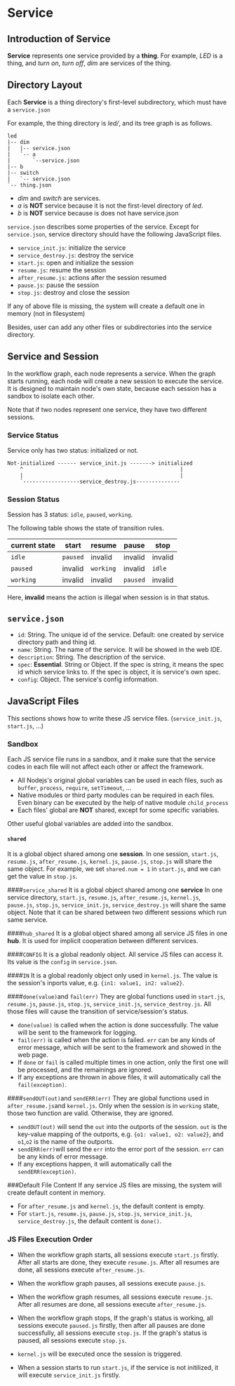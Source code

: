 
Service
================
## Introduction of Service

**Service** represents one service provided by a **thing**. For example, *LED* is a thing, and *turn on*, *turn off*, *dim* are services of the thing.

## Directory Layout
Each **Service** is a thing directory's first-level subdirectory, which must have a `service.json`

For example, the thing directory is *led/*, and its tree graph is as follows.

    led
    |-- dim
    |   |-- service.json
    |   `-- a
    |       `--service.json
    |-- b
    |-- switch
    |   `-- service.json
    `-- thing.json

- *dim* and *switch* are services.
- *a* is **NOT** service because it is not the first-level directory of *led*. 
- *b* is **NOT** service because is does not have service.json

`service.json` describes some properties of the service. Except for `service.json`, service directory should have the following JavaScript files.

* `service_init.js`: initialize the service
* `service_destroy.js`: destroy the service
* `start.js`: open and initialize the session
* `resume.js`: resume the session
* `after_resume.js`: actions after the session resumed
* `pause.js`: pause the session
* `stop.js`: destroy and close the session

If any of above file is missing, the system will create a default one in memory (not in filesystem)

Besides, user can add any other files or subdirectories into the service directory. 

     
## Service and Session
In the workflow graph, each node represents a service. When the graph starts running, each node will create a new session to execute the service. It is designed to maintain node's own state, because each session has a sandbox to isolate each other.

Note that if two nodes represent one service, they have two different sessions.

### Service Status
Service only has two status: initialized or not.  

    Not-initialized ------ service_init.js -------> initialized
        ^                                                  |
        |                                                  |
        `------------------service_destroy.js--------------
### Session Status
Session has 3 status: `idle`, `paused`, `working`.

The following table shows the state of transition rules.

| current state | start | resume | pause | stop |
|----|---|--|--|--|
|`idle`|`paused`|invalid|invalid|invalid|
|`paused`|invalid|`working`|invalid|`idle`|
|`working`|invalid|invalid|`paused`|invalid|

Here, **invalid** means the action is illegal when session is in that status.

## `service.json`
* `id`:  String. The unique id of the service. Default: one created by service directory path and thing id.
* `name`: String. The name of the service. It will be showed in the web IDE. 
* `description`: String. The description of the service.
* `spec`: **Essential**. String or Object. If the spec is string, it means the spec id which service links to. If the spec is object, it is service's own spec. 
* `config`: Object. The service's config information.

## JavaScript Files
This sections shows how to write these JS service files. (`service_init.js`, `start.js`, ...)

### Sandbox
Each JS service file runs in a sandbox, and it make sure that the service codes in each file will not affect each other or affect the framework.

* All Nodejs's original global variables can be used in each files, such as `buffer`, `process`, `require`, `setTimeout`, ...
* Native modules or third party modules can be required in each files. Even binary can be executed by the help of native module `child_process`
* Each files' global are **NOT** shared, except for some specific variables.

Other useful global variables are added into the sandbox.

#### `shared`
It is a global object shared among one **session**. 
In one session, `start.js`, `resume.js`, `after_resume.js`, `kernel.js`, `pause.js`, `stop.js` will share the same object. 
For example, we set `shared.num = 1` in `start.js`, and we can get the value in `stop.js`.

####`service_shared`
It is a global object shared among one **service**
In one service directory, `start.js`, `resume.js`, `after_resume.js`, `kernel.js`, `pause.js`, `stop.js`, `service_init.js`, `service_destroy.js` will share the same object.
Note that it can be shared between two different sessions which run same service.

####`hub_shared`
It is a global object shared among all service JS files in one **hub**.
It is used for implicit cooperation between different services.

####`CONFIG`
It is a global readonly object. All service JS files can access it.
Its value is the `config` in `service.json`.

####`IN`
It is a global readonly object only used in `kernel.js`.
The value is the session's inports value, e.g. `{in1: value1, in2: value2}`.

####`done(value)`and `fail(err)`
They are global functions used in `start.js`, `resume.js`,  `pause.js`, `stop.js`, `service_init.js`, `service_destroy.js`. 
All those files will cause the transition of service/session's status. 

* `done(value)` is called when the action is done successfully. The value will be sent to the framework for logging.
* `fail(err)` is called when the action is failed. `err` can be any kinds of error message, which will be sent to the framework and showed in the web page.
* If `done` or `fail` is called multiple times in one action,  only the first one will be processed, and the remainings are ignored.
* If any exceptions are thrown in above files, it will automatically call the `fail(exception)`.

####`sendOUT(out)`and `sendERR(err)`
They are global functions used in `after_resume.js`and `kernel.js`.
Only when the session is in `working` state, those two function are valid. Otherwise, they are ignored.

* `sendOUT(out)` will send the `out` into the outports of the session. `out` is the key-value mapping of the outports, e.g. `{o1: value1, o2: value2}`, and `o1`,`o2` is the name of the outports.
* `sendERR(err)`will send the `err` into the error port of the session. `err` can be any kinds of error message.
* If any exceptions happen, it will automatically call the `sendERR(exception)`.

###Default File Content
If any service JS files are missing, the system will create default content in memory.

* For `after_resume.js` and `kernel.js`, the default content is empty.
* For `start.js`, `resume.js`,  `pause.js`, `stop.js`, `service_init.js`, `service_destroy.js`, the default content is `done()`.


### JS Files  Execution Order
* When the workflow graph starts, all sessions execute `start.js` firstly. After all starts are done, they execute `resume.js`. After all resumes are done, all sessions execute `after_resume.js`.
* When the workflow graph pauses, all sessions execute `pause.js`.
* When the workflow graph resumes, all sessions execute `resume.js`. After all resumes are done, all sessions execute `after_resume.js`.
* When the workflow graph stops, If the graph's status is working, all sessions execute `paused.js` firstly, then after all pauses are done successfully, all sessions execute `stop.js`. If the graph's status is paused, all sessions execute `stop.js`.

* `kernel.js` will be executed once the session is triggered.

* When a session starts to run `start.js`, if the service is not initilized, it will execute `service_init.js` firstly.
